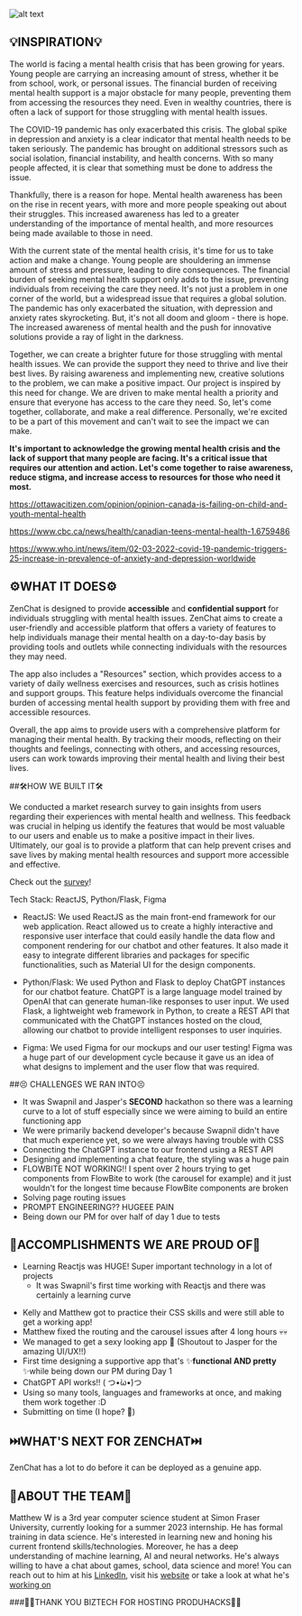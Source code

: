 ![alt text](https://cdn.discordapp.com/attachments/1091774713111523501/1092045256486309908/LOGO_3.png)

## 💡INSPIRATION💡

The world is facing a mental health crisis that has been growing for years. Young people are carrying an increasing amount of stress, whether it be from school, work, or personal issues. The financial burden of receiving mental health support is a major obstacle for many people, preventing them from accessing the resources they need. Even in wealthy countries, there is often a lack of support for those struggling with mental health issues.

The COVID-19 pandemic has only exacerbated this crisis. The global spike in depression and anxiety is a clear indicator that mental health needs to be taken seriously. The pandemic has brought on additional stressors such as social isolation, financial instability, and health concerns. With so many people affected, it is clear that something must be done to address the issue.

Thankfully, there is a reason for hope. Mental health awareness has been on the rise in recent years, with more and more people speaking out about their struggles. This increased awareness has led to a greater understanding of the importance of mental health, and more resources being made available to those in need.

With the current state of the mental health crisis, it's time for us to take action and make a change. Young people are shouldering an immense amount of stress and pressure, leading to dire consequences. The financial burden of seeking mental health support only adds to the issue, preventing individuals from receiving the care they need. It's not just a problem in one corner of the world, but a widespread issue that requires a global solution. The pandemic has only exacerbated the situation, with depression and anxiety rates skyrocketing. But, it's not all doom and gloom - there is hope. The increased awareness of mental health and the push for innovative solutions provide a ray of light in the darkness.

Together, we can create a brighter future for those struggling with mental health issues. We can provide the support they need to thrive and live their best lives. By raising awareness and implementing new, creative solutions to the problem, we can make a positive impact. Our project is inspired by this need for change. We are driven to make mental health a priority and ensure that everyone has access to the care they need. So, let's come together, collaborate, and make a real difference. Personally, we're excited to be a part of this movement and can't wait to see the impact we can make.

**It's important to acknowledge the growing mental health crisis and the lack of support that many people are facing. It's a critical issue that requires our attention and action. Let's come together to raise awareness, reduce stigma, and increase access to resources for those who need it most.**

https://ottawacitizen.com/opinion/opinion-canada-is-failing-on-child-and-youth-mental-health

https://www.cbc.ca/news/health/canadian-teens-mental-health-1.6759486

https://www.who.int/news/item/02-03-2022-covid-19-pandemic-triggers-25-increase-in-prevalence-of-anxiety-and-depression-worldwide

## ⚙️WHAT IT DOES⚙️

ZenChat is designed to provide **accessible** and **confidential support** for individuals struggling with mental health issues. ZenChat  aims to create a user-friendly and accessible platform that offers a variety of features to help individuals manage their mental health on a day-to-day basis by providing tools and outlets while connecting individuals with the resources they may need.

The app also includes a "Resources" section, which provides access to a variety of daily wellness exercises and resources, such as crisis hotlines and support groups. This feature helps individuals overcome the financial burden of accessing mental health support by providing them with free and accessible resources.

Overall, the app aims to provide users with a comprehensive platform for managing their mental health. By tracking their moods, reflecting on their thoughts and feelings, connecting with others, and accessing resources, users can work towards improving their mental health and living their best lives.

##🛠️HOW WE BUILT IT🛠️

We conducted a market research survey to gain insights from users regarding their experiences with mental health and wellness. This feedback was crucial in helping us identify the features that would be most valuable to our users and enable us to make a positive impact in their lives. Ultimately, our goal is to provide a platform that can help prevent crises and save lives by making mental health resources and support more accessible and effective.

Check out the [survey](https://docs.google.com/forms/d/1TFUG9Fy3STznCfMhcG7mCMDcHUGgVV_VdJhdhjVD1yU/edit)!

Tech Stack: ReactJS, Python/Flask, Figma

- ReactJS: We used ReactJS as the main front-end framework for our web application. React allowed us to create a highly interactive and responsive user interface that could easily handle the data flow and component rendering for our chatbot and other features. It also made it easy to integrate different libraries and packages for specific functionalities, such as Material UI for the design components.

- Python/Flask: We used Python and Flask to deploy ChatGPT instances for our chatbot feature. ChatGPT is a large language model trained by OpenAI that can generate human-like responses to user input. We used Flask, a lightweight web framework in Python, to create a REST API that communicated with the ChatGPT instances hosted on the cloud, allowing our chatbot to provide intelligent responses to user inquiries.

- Figma: We used Figma for our mockups and our user testing! Figma was a huge part of our development cycle because it gave us an idea of what designs to implement and the user flow that was required.

##😣 CHALLENGES WE RAN INTO😣

- It was Swapnil and Jasper's **SECOND** hackathon so there was a learning curve to a lot of stuff 
especially since we were aiming to build an entire functioning app
- We were primarily backend developer's because Swapnil didn't have that much experience yet, so we were always having trouble with CSS 
- Connecting the ChatGPT instance to our frontend using a REST API
- Designing and implementing a chat feature, the styling was a huge pain
- FLOWBITE NOT WORKING!! I spent over 2 hours trying to get components from FlowBite to work (the carousel for example) and it just wouldn't for the longest time because FlowBite components are broken
- Solving page routing issues
- PROMPT ENGINEERING?? HUGEEE PAIN
- Being down our PM for over half of day 1 due to tests

## 🎉ACCOMPLISHMENTS WE ARE PROUD OF🎉

* Learning Reactjs was HUGE! Super important technology in a lot of projects
   * It was Swapnil's first time working with Reactjs and there was certainly a learning curve
- Kelly and Matthew got to practice their CSS skills and were still able to get a working app!
- Matthew fixed the routing and the carousel issues after 4 long hours 💀💀
-  We managed to get a sexy looking app 🤩 (Shoutout to Jasper for the amazing UI/UX!!)
- First time designing a supportive app that's ✨**functional AND pretty** ✨while being down our PM during Day 1
- ChatGPT API works!! ( つ•̀ω•́)つ
- Using so many tools, languages and frameworks at once, and making them work together :D
- Submitting on time (I hope? 😬)

## ⏭️WHAT'S NEXT FOR ZENCHAT⏭️

ZenChat has a lot to do before it can be deployed as a genuine app. 

## 🎁ABOUT THE TEAM🎁

Matthew W is a 3rd year computer science student at Simon Fraser University, currently looking for a summer 2023 internship. He has formal training in data science. He's interested in learning new and honing his current frontend skills/technologies. Moreover, he has a deep understanding of machine learning, AI and neural networks. He's always willing to have a chat about games, school, data science and more! You can reach out to him at his [LinkedIn](https://www.linkedin.com/in/matthew-wong-240837124/), visit his [website](https://wongmatt.dev) or take a look at what he's [working on](https://github.com/WongMatthew)

###🥳🎉THANK YOU BIZTECH FOR HOSTING PRODUHACKS🥳🎉
